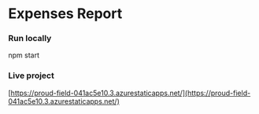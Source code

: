 # Expenses Report

### Run locally
npm start


### Live project
[https://proud-field-041ac5e10.3.azurestaticapps.net/](https://proud-field-041ac5e10.3.azurestaticapps.net/)

